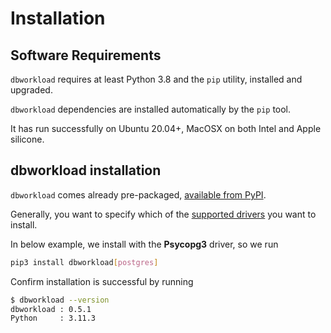 # Installation

## Software Requirements

`dbworkload` requires at least Python 3.8 and the `pip` utility, installed and upgraded.

`dbworkload` dependencies are installed automatically by the `pip` tool.

It has run successfully on Ubuntu 20.04+, MacOSX on both Intel and Apple silicone.

## dbworkload installation

`dbworkload` comes already pre-packaged, [available from PyPI](https://pypi.org/project/dbworkload/).

Generally, you want to specify which of the [supported drivers](drivers.md) you want to install.

In below example, we install with the **Psycopg3** driver, so we run

```bash
pip3 install dbworkload[postgres]
```

Confirm installation is successful by running

```bash
$ dbworkload --version
dbworkload : 0.5.1
Python     : 3.11.3
```
